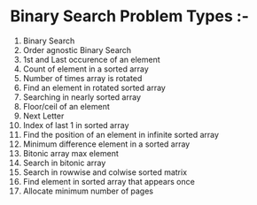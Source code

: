 # Binary Search Problem Types :-

1. Binary Search
2. Order agnostic Binary Search
3. 1st and Last occurence of an element
4. Count of element in a sorted array
5. Number of times array is rotated
6. Find an element in rotated sorted array
7. Searching in nearly sorted array
8. Floor/ceil of an element
9. Next Letter
10. Index of last 1 in sorted array
11. Find the position of an element in infinite sorted array
12. Minimum difference element in a sorted array
13. Bitonic array max element
14. Search in bitonic array
15. Search in rowwise and colwise sorted matrix
16. Find element in sorted array that appears once
17. Allocate minimum number of pages